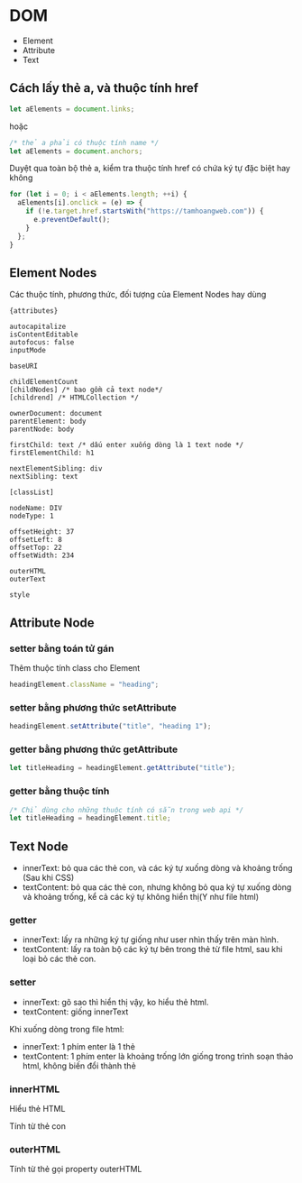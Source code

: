 # DOM

- Element
- Attribute
- Text

## Cách lấy thẻ a, và thuộc tính href

```js
let aElements = document.links;
```

hoặc

```js
/* thẻ a phải có thuộc tính name */
let aElements = document.anchors;
```

Duyệt qua toàn bộ thẻ a, kiểm tra thuộc tính href có chứa ký tự đặc biệt hay không

```js
for (let i = 0; i < aElements.length; ++i) {
  aElements[i].onclick = (e) => {
    if (!e.target.href.startsWith("https://tamhoangweb.com")) {
      e.preventDefault();
    }
  };
}
```

## Element Nodes

Các thuộc tính, phương thức, đối tượng của Element Nodes hay dùng

```
{attributes}

autocapitalize
isContentEditable
autofocus: false
inputMode

baseURI

childElementCount
[childNodes] /* bao gồm cả text node*/
[childrend] /* HTMLCollection */

ownerDocument: document
parentElement: body
parentNode: body

firstChild: text /* dấu enter xuống dòng là 1 text node */
firstElementChild: h1

nextElementSibling: div
nextSibling: text

[classList]

nodeName: DIV
nodeType: 1

offsetHeight: 37
offsetLeft: 8
offsetTop: 22
offsetWidth: 234

outerHTML
outerText

style
```

## Attribute Node

### setter bằng toán tử gán

Thêm thuộc tính class cho Element

```js
headingElement.className = "heading";
```

### setter bằng phương thức setAttribute

```js
headingElement.setAttribute("title", "heading 1");
```

### getter bằng phương thức getAttribute

```js
let titleHeading = headingElement.getAttribute("title");
```

### getter bằng thuộc tính

```js
/* Chỉ dùng cho những thuộc tính có sẵn trong web api */
let titleHeading = headingElement.title;
```

## Text Node

- innerText: bỏ qua các thẻ con, và các ký tự xuống dòng và khoảng trống (Sau khi CSS)
- textContent: bỏ qua các thẻ con, nhưng không bỏ qua ký tự xuống dòng và khoảng trống, kể cả các ký tự không hiển thị(Y như file html)

### getter

- innerText: lấy ra những ký tự giống như user nhìn thấy trên màn hình.
- textContent: lấy ra toàn bộ các ký tự bên trong thẻ từ file html, sau khi loại bỏ các thẻ con.

### setter

- innerText: gõ sao thì hiển thị vậy, ko hiểu thẻ html.
- textContent: giống innerText

Khi xuống dòng trong file html:

- innerText: 1 phím enter là 1 thẻ <br>
- textContent: 1 phím enter là khoảng trống lớn giống trong trình soạn thảo html, không biến đổi thành thẻ <br>

### innerHTML

Hiểu thẻ HTML

Tính từ thẻ con

### outerHTML

Tính từ thẻ gọi property outerHTML
